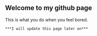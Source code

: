 ## Welcome to my github page

This is what you do when you feel bored.



```markdown
***I will update this page later on***
```

